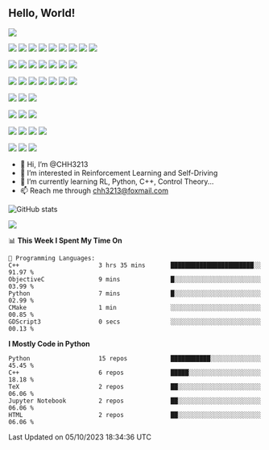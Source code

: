 

<!---
CHH3213/CHH3213 is a ✨ special ✨ repository because its `README.md` (this file) appears on your GitHub profile.
You can click the Preview link to take a look at your changes.
--->
## Hello, World!



[![](https://img.shields.io/badge/CHH3213-CSDN-red)](https://blog.csdn.net/weixin_42301220?spm=1010.2135.3001.5343)



[![](https://img.shields.io/badge/Windows-10-2376bc?style=flat-square&logo=windows&logoColor=ffffff)](https://www.microsoft.com/windows/get-windows-10)
[![](https://img.shields.io/badge/Linux-Ubuntu-2376bc?style=flat-square&logo=ubuntu&logoColor=ffffff)](https://ubuntu.com/)
[![](https://img.shields.io/badge/Linux-Centos-2376bc?style=flat-square&logo=centos&logoColor=ffffff)](https://www.centos.org/)
[![](https://img.shields.io/badge/MacOS-BigSur-2376bc?style=flat-square&logo=apple&logoColor=ffffff)](https://www.apple.com/)
[![](https://img.shields.io/badge/IDE-Visual%20Studio%20Code-blue?style=flat-square&logo=visual-studio-code&logoColor=ffffff)](https://code.visualstudio.com/)
[![](https://img.shields.io/badge/Intellij-Idea-blue?style=flat-square&logo=intellijidea&logoColor=ffffff)](https://www.jetbrains.com/idea/)
[![](https://img.shields.io/badge/IDE-PyCharm-blue?style=flat-square&logo=jetbrains&logoColor=ffffff)](https://www.jetbrains.com/pycharm/)
[![](https://img.shields.io/badge/IDE-Clion-blue?style=flat-square&logo=jetbrains&logoColor=ffffff)](https://www.jetbrains.com/clion/)
[![](https://img.shields.io/badge/IDE-WebStorm-blue?style=flat-square&logo=jetbrains&logoColor=ffffff)](https://www.jetbrains.com/webstorm/)

[![](https://img.shields.io/badge/-Java-007396?style=flat-square&logo=java&logoColor=ffffff)](https://www.java.com/)
[![](https://img.shields.io/badge/-C++-269539?style=flat-square&logo=c%2B%2B&logoColor=ffffff)](https://www.cplusplus.com/)
[![](https://img.shields.io/badge/-Python-3776AB?style=flat-square&logo=python&logoColor=ffffff)](https://www.python.org/)
[![](https://img.shields.io/badge/-JavaScript-f7e018?style=flat-square&logo=javascript&logoColor=white)](https://www.ecma-international.org/)
[![](https://img.shields.io/badge/-HTML5-E34F26?style=flat-square&logo=html5&logoColor=white)](https://html.spec.whatwg.org/)
[![](https://img.shields.io/badge/-CSS3-1572B6?style=flat-square&logo=css3&logoColor=white)](https://www.w3.org/Style/CSS/)
[![](https://img.shields.io/badge/Shell-f05032?style=flat-square&logo=powershell&logoColor=ffffff)](https://www.shell.com/)


[![](https://img.shields.io/badge/-Docker-2496ED?style=flat-square&logo=docker&logoColor=ffffff)](https://www.docker.com/)
[![](https://img.shields.io/badge/-MySQL-003545?style=flat-square&logo=mysql&logoColor=white)](https://www.mysql.com/)
[![](https://img.shields.io/badge/-NPM-cb3837?style=flat-square&logo=npm&logoColor=white)](https://npmjs.com/)
[![](https://img.shields.io/badge/-Git-f05032?style=flat-square&logo=git&logoColor=white)](https://git-scm.com/)
[![](https://img.shields.io/badge/-Node.js-43853d?style=flat-square&logo=node.js&logoColor=ffffff)](https://nodejs.org/)
[![](https://img.shields.io/badge/Linux-Vim-blue?style=flat-square&logo=vim&logoColor=ffffff)](https://www.vim.org/)
[![](https://img.shields.io/badge/-Markdown-003545?style=flat-square&logo=markdown&logoColor=white)](https://daringfireball.net/projects/markdown/)


[![](https://img.shields.io/badge/-Tensorflow-fcc624?style=flat-square&logo=tensorflow&logoColor=white)](https://www.tensorflow.org/)
[![](https://img.shields.io/badge/-Keras-f05032?style=flat-square&logo=keras&logoColor=white)](https://keras.io/)
[![](https://img.shields.io/badge/-PyTorch-269539?style=flat-square&logo=pytorch&logoColor=white)](https://pytorch.org/)

[![](https://img.shields.io/badge/RL-stable--baselines3-blue)](https://stable-baselines3.readthedocs.io/en/master/guide/examples.html)
[![](https://img.shields.io/badge/offlineRL-D4RL-blue)](https://di-engine-docs.readthedocs.io/zh_CN/latest/env_tutorial/d4rl_zh.html)
[![](https://img.shields.io/badge/RL-%20%20ElegantRL-blue)](https://github.com/AI4Finance-Foundation/ElegantRL)


[![](https://img.shields.io/badge/Robotics-pythonRobotics-yellow)](https://atsushisakai.github.io/PythonRobotics/modules/path_planning/bspline_path/bspline_path.html)
[![](https://img.shields.io/badge/Robotics-cppRobotics-yellowgreen)](https://github.com/onlytailei/CppRobotics)
[![](https://img.shields.io/badge/Robotics-%20%20ModernRobotics-orange)](https://github.com/NxRLab/ModernRobotics)
[![](https://img.shields.io/badge/Robotics-%20PythonLinearNonlinearControl%20-orange)](https://github.com/Shunichi09/PythonLinearNonlinearControl)

[![](https://img.shields.io/badge/Self--driving-PathPlanning-brightgreen)](https://github.com/zhm-real/PathPlanning)
[![](https://img.shields.io/badge/Self--driving-MotionPlanning-brightgreen)](https://github.com/zhm-real/MotionPlanning)
[![](https://img.shields.io/badge/apollo-Dig%20into%20Apollo-orange)](https://github.com/daohu527/Dig-into-Apollo)




- 👋 Hi, I’m @CHH3213
- 👀 I’m interested in Reinforcement Learning and Self-Driving
- 🌱 I’m currently learning  RL, Python, C++, Control Theory...
- 📫 Reach me through chh3213@foxmail.com

 ![GitHub stats](https://github-readme-stats.vercel.app/api?username=CHH3213&theme=radical&show_icons=true)  





![](http://github-profile-summary-cards.vercel.app/api/cards/profile-details?username=CHH3213&theme=2077) 



<!-- ![Metrics](https://metrics.lecoq.io/CHH3213?template=classic&isocalendar=1&base=header%2C%20activity%2C%20community%2C%20repositories%2C%20metadata&base.indepth=false&base.hireable=false&base.skip=false&isocalendar=false&isocalendar.duration=half-year&config.timezone=Asia%2FShanghai) -->

<!--START_SECTION:waka-->
📊 **This Week I Spent My Time On** 

```text
💬 Programming Languages: 
C++                      3 hrs 35 mins       ███████████████████████░░   91.97 % 
ObjectiveC               9 mins              █░░░░░░░░░░░░░░░░░░░░░░░░   03.99 % 
Python                   7 mins              █░░░░░░░░░░░░░░░░░░░░░░░░   02.99 % 
CMake                    1 min               ░░░░░░░░░░░░░░░░░░░░░░░░░   00.85 % 
GDScript3                0 secs              ░░░░░░░░░░░░░░░░░░░░░░░░░   00.13 % 
```

**I Mostly Code in Python** 

```text
Python                   15 repos            ███████████░░░░░░░░░░░░░░   45.45 % 
C++                      6 repos             █████░░░░░░░░░░░░░░░░░░░░   18.18 % 
TeX                      2 repos             ██░░░░░░░░░░░░░░░░░░░░░░░   06.06 % 
Jupyter Notebook         2 repos             ██░░░░░░░░░░░░░░░░░░░░░░░   06.06 % 
HTML                     2 repos             ██░░░░░░░░░░░░░░░░░░░░░░░   06.06 % 
```




 Last Updated on 05/10/2023 18:34:36 UTC
<!--END_SECTION:waka--> 

